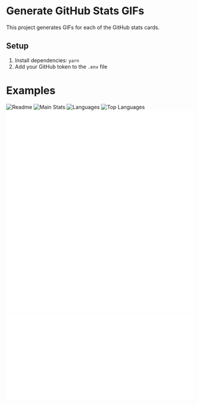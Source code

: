 # Generate GitHub Stats GIFs

This project generates GIFs for each of the GitHub stats cards.

## Setup

1. Install dependencies: `yarn`
2. Add your GitHub token to the `.env` file

# Examples

![Readme](./out/readme.gif)
![Main Stats](./out/main-stats.gif)
![Languages](./out/languages.gif)
![Top Languages](./out/top-languages.gif)
![Issue Tracking](./out/issue-tracking.gif)
![Code Metrics](./out/code-metrics.gif)
![Activity Overview](./out/activity-overview.gif)
![Commit Streak](./out/commit-streak.gif)
